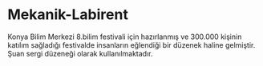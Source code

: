 # Mekanik-Labirent
Konya Bilim Merkezi 8.bilim festivali için hazırlanmış ve 300.000 kişinin katılım sağladığı festivalde insanların eğlendiği bir düzenek haline gelmiştir. Şuan sergi düzeneği olarak kullanılmaktadır.
